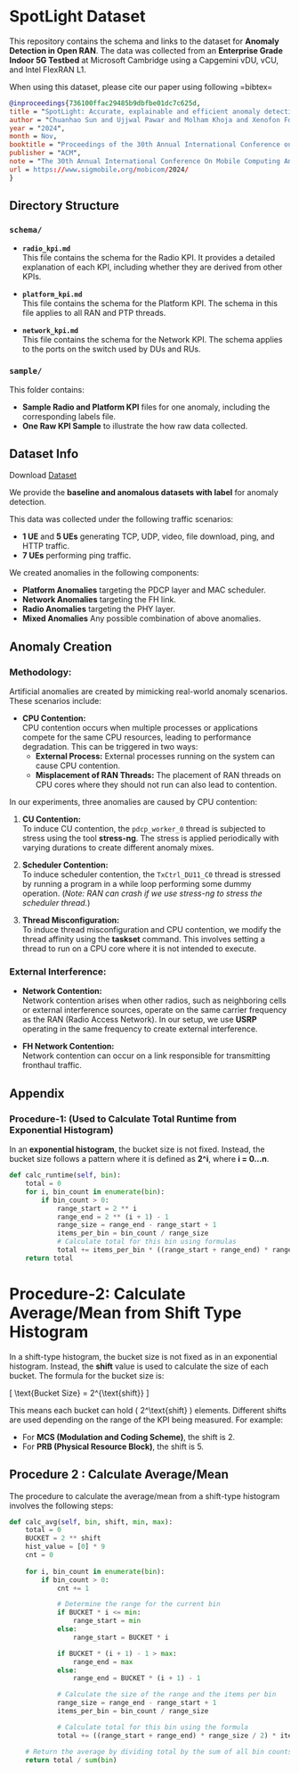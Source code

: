 # SpotLight Dataset

This repository contains the schema and links to the dataset for **Anomaly Detection in Open RAN**. The data was collected from an **Enterprise Grade Indoor 5G Testbed** at Microsoft Cambridge using a Capgemini vDU, vCU, and Intel FlexRAN L1.

When using this dataset, please cite our paper using following =bibtex=

```bibtex
@inproceedings{736100ffac29485b9dbfbe01dc7c625d,  
title = "SpotLight: Accurate, explainable and efficient anomaly detection for Open RAN",  
author = "Chuanhao Sun and Ujjwal Pawar and Molham Khoja and Xenofon Foukas and Marina, {Mahesh K.} and Bozidar Radunovic",  
year = "2024",  
month = Nov,  
booktitle = "Proceedings of the 30th Annual International Conference on Mobile Computing and Networking",  
publisher = "ACM",  
note = "The 30th Annual International Conference On Mobile Computing And Networking, MobiCom 2024 ; Conference date: 18-11-2024 Through 22-11-2024",  
url = https://www.sigmobile.org/mobicom/2024/  
}
```

## Directory Structure

### `schema/`

- **`radio_kpi.md`**  
  This file contains the schema for the Radio KPI. It provides a detailed explanation of each KPI, including whether they are derived from other KPIs.

- **`platform_kpi.md`**  
  This file contains the schema for the Platform KPI. The schema in this file applies to all RAN and PTP threads.

- **`network_kpi.md`**  
  This file contains the schema for the Network KPI. The schema applies to the ports on the switch used by DUs and RUs.

### `sample/`

This folder contains:  
- **Sample Radio and Platform KPI** files for one anomaly, including the corresponding labels file.  
- **One Raw KPI Sample** to illustrate the how raw data collected.

## Dataset Info
Download [Dataset](https://drive.google.com/drive/folders/1x7WnU6q9EodacUdh3iXRmi9FWrMD3rME?usp=sharing)

We provide the **baseline and anomalous datasets with label** for anomaly detection.

This data was collected under the following traffic scenarios:  
- **1 UE** and **5 UEs** generating TCP, UDP, video, file download, ping, and HTTP traffic.  
- **7 UEs** performing ping traffic.

We created anomalies in the following components:  
- **Platform Anomalies** targeting the PDCP layer and MAC scheduler.  
- **Network Anomalies** targeting the FH link.  
- **Radio Anomalies** targeting the PHY layer.
- **Mixed Anomalies** Any possible combination of above anomalies.

## Anomaly Creation

### Methodology:
Artificial anomalies are created by mimicking real-world anomaly scenarios. These scenarios include:

- **CPU Contention:**  
  CPU contention occurs when multiple processes or applications compete for the same CPU resources, leading to performance degradation. This can be triggered in two ways:
  - **External Process:** External processes running on the system can cause CPU contention.
  - **Misplacement of RAN Threads:** The placement of RAN threads on CPU cores where they should not run can also lead to contention.

In our experiments, three anomalies are caused by CPU contention:

1. **CU Contention:**  
   To induce CU contention, the `pdcp_worker_0` thread is subjected to stress using the tool **stress-ng**. The stress is applied periodically with varying durations to create different anomaly mixes.

2. **Scheduler Contention:**  
   To induce scheduler contention, the `TxCtrl_DU11_C0` thread is stressed by running a program in a while loop performing some dummy operation. (*Note: RAN can crash if we use stress-ng to stress the scheduler thread.*)

3. **Thread Misconfiguration:**  
   To induce thread misconfiguration and CPU contention, we modify the thread affinity using the **taskset** command. This involves setting a thread to run on a CPU core where it is not intended to execute.

### External Interference:

- **Network Contention:**  
  Network contention arises when other radios, such as neighboring cells or external interference sources, operate on the same carrier frequency as the RAN (Radio Access Network). In our setup, we use **USRP** operating in the same frequency to create external interference.

- **FH Network Contention:**  
  Network contention can occur on a link responsible for transmitting fronthaul traffic.

## Appendix

### Procedure-1: (Used to Calculate Total Runtime from Exponential Histogram)

In an **exponential histogram**, the bucket size is not fixed. Instead, the bucket size follows a pattern where it is defined as **2^i**, where **i = 0…n**.

```python
def calc_runtime(self, bin): 
    total = 0 
    for i, bin_count in enumerate(bin): 
        if bin_count > 0: 
            range_start = 2 ** i 
            range_end = 2 ** (i + 1) - 1 
            range_size = range_end - range_start + 1 
            items_per_bin = bin_count / range_size 
            # Calculate total for this bin using formulas 
            total += items_per_bin * ((range_start + range_end) * range_size / 2) 
    return total
```
# Procedure-2: Calculate Average/Mean from Shift Type Histogram

In a shift-type histogram, the bucket size is not fixed as in an exponential histogram. Instead, the **shift** value is used to calculate the size of each bucket. The formula for the bucket size is:

\[
\text{Bucket Size} = 2^{\text{shift}}
\]

This means each bucket can hold \( 2^\text{shift} \) elements. Different shifts are used depending on the range of the KPI being measured. For example:
- For **MCS (Modulation and Coding Scheme)**, the shift is 2.
- For **PRB (Physical Resource Block)**, the shift is 5.

## Procedure 2 : Calculate Average/Mean

The procedure to calculate the average/mean from a shift-type histogram involves the following steps:

```python
def calc_avg(self, bin, shift, min, max): 
    total = 0 
    BUCKET = 2 ** shift 
    hist_value = [0] * 9 
    cnt = 0 
    
    for i, bin_count in enumerate(bin): 
        if bin_count > 0: 
            cnt += 1 

            # Determine the range for the current bin
            if BUCKET * i <= min: 
                range_start = min 
            else: 
                range_start = BUCKET * i 

            if BUCKET * (i + 1) - 1 > max: 
                range_end = max 
            else: 
                range_end = BUCKET * (i + 1) - 1 

            # Calculate the size of the range and the items per bin
            range_size = range_end - range_start + 1 
            items_per_bin = bin_count / range_size 

            # Calculate total for this bin using the formula
            total += ((range_start + range_end) * range_size / 2) * items_per_bin 

    # Return the average by dividing total by the sum of all bin counts
    return total / sum(bin)

